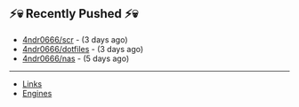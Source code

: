## ⚡💀 Recently Pushed ⚡💀


- [4ndr0666/scr](https://github.com/4ndr0666/scr) - (3 days ago)
- [4ndr0666/dotfiles](https://github.com/4ndr0666/dotfiles) - (3 days ago)
- [4ndr0666/nas](https://github.com/4ndr0666/nas) - (5 days ago)

---
- [Links](https://github.com/4ndr0666/Links/blob/main/README.md)        
- [Engines](https://github.com/hoothin/SearchJumper/discussions/73)    

